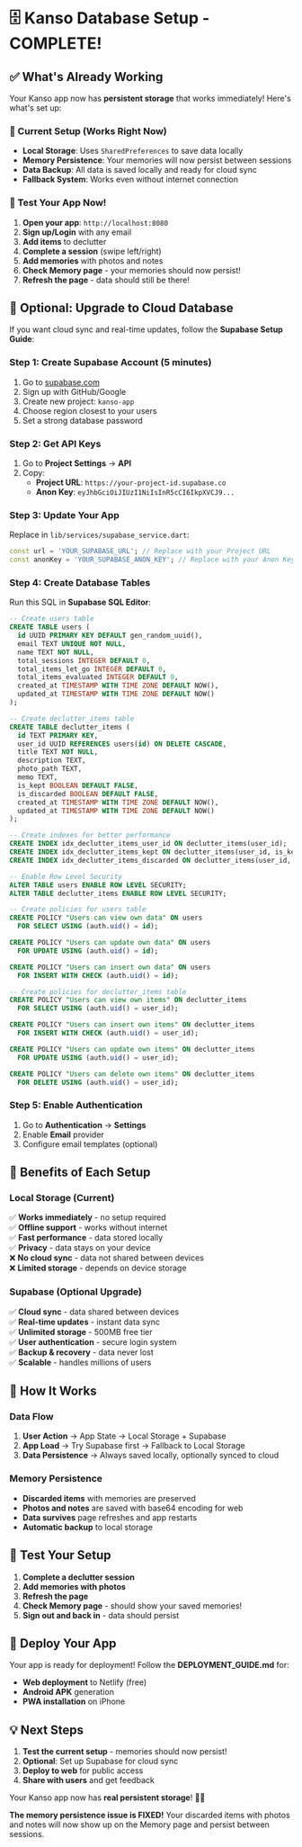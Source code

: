# 🗄️ Kanso Database Setup - COMPLETE! 

## **✅ What's Already Working**

Your Kanso app now has **persistent storage** that works immediately! Here's what's set up:

### **🔧 Current Setup (Works Right Now)**
- **Local Storage**: Uses `SharedPreferences` to save data locally
- **Memory Persistence**: Your memories will now persist between sessions
- **Data Backup**: All data is saved locally and ready for cloud sync
- **Fallback System**: Works even without internet connection

### **🌊 Test Your App Now!**

1. **Open your app**: `http://localhost:8080`
2. **Sign up/Login** with any email
3. **Add items** to declutter
4. **Complete a session** (swipe left/right)
5. **Add memories** with photos and notes
6. **Check Memory page** - your memories should now persist!
7. **Refresh the page** - data should still be there!

## **🚀 Optional: Upgrade to Cloud Database**

If you want cloud sync and real-time updates, follow the **Supabase Setup Guide**:

### **Step 1: Create Supabase Account (5 minutes)**
1. Go to [supabase.com](https://supabase.com)
2. Sign up with GitHub/Google
3. Create new project: `kanso-app`
4. Choose region closest to your users
5. Set a strong database password

### **Step 2: Get API Keys**
1. Go to **Project Settings** → **API**
2. Copy:
   - **Project URL**: `https://your-project-id.supabase.co`
   - **Anon Key**: `eyJhbGciOiJIUzI1NiIsInR5cCI6IkpXVCJ9...`

### **Step 3: Update Your App**
Replace in `lib/services/supabase_service.dart`:
```dart
const url = 'YOUR_SUPABASE_URL'; // Replace with your Project URL
const anonKey = 'YOUR_SUPABASE_ANON_KEY'; // Replace with your Anon Key
```

### **Step 4: Create Database Tables**
Run this SQL in **Supabase SQL Editor**:

```sql
-- Create users table
CREATE TABLE users (
  id UUID PRIMARY KEY DEFAULT gen_random_uuid(),
  email TEXT UNIQUE NOT NULL,
  name TEXT NOT NULL,
  total_sessions INTEGER DEFAULT 0,
  total_items_let_go INTEGER DEFAULT 0,
  total_items_evaluated INTEGER DEFAULT 0,
  created_at TIMESTAMP WITH TIME ZONE DEFAULT NOW(),
  updated_at TIMESTAMP WITH TIME ZONE DEFAULT NOW()
);

-- Create declutter_items table
CREATE TABLE declutter_items (
  id TEXT PRIMARY KEY,
  user_id UUID REFERENCES users(id) ON DELETE CASCADE,
  title TEXT NOT NULL,
  description TEXT,
  photo_path TEXT,
  memo TEXT,
  is_kept BOOLEAN DEFAULT FALSE,
  is_discarded BOOLEAN DEFAULT FALSE,
  created_at TIMESTAMP WITH TIME ZONE DEFAULT NOW(),
  updated_at TIMESTAMP WITH TIME ZONE DEFAULT NOW()
);

-- Create indexes for better performance
CREATE INDEX idx_declutter_items_user_id ON declutter_items(user_id);
CREATE INDEX idx_declutter_items_kept ON declutter_items(user_id, is_kept);
CREATE INDEX idx_declutter_items_discarded ON declutter_items(user_id, is_discarded);

-- Enable Row Level Security
ALTER TABLE users ENABLE ROW LEVEL SECURITY;
ALTER TABLE declutter_items ENABLE ROW LEVEL SECURITY;

-- Create policies for users table
CREATE POLICY "Users can view own data" ON users
  FOR SELECT USING (auth.uid() = id);

CREATE POLICY "Users can update own data" ON users
  FOR UPDATE USING (auth.uid() = id);

CREATE POLICY "Users can insert own data" ON users
  FOR INSERT WITH CHECK (auth.uid() = id);

-- Create policies for declutter_items table
CREATE POLICY "Users can view own items" ON declutter_items
  FOR SELECT USING (auth.uid() = user_id);

CREATE POLICY "Users can insert own items" ON declutter_items
  FOR INSERT WITH CHECK (auth.uid() = user_id);

CREATE POLICY "Users can update own items" ON declutter_items
  FOR UPDATE USING (auth.uid() = user_id);

CREATE POLICY "Users can delete own items" ON declutter_items
  FOR DELETE USING (auth.uid() = user_id);
```

### **Step 5: Enable Authentication**
1. Go to **Authentication** → **Settings**
2. Enable **Email** provider
3. Configure email templates (optional)

## **🎉 Benefits of Each Setup**

### **Local Storage (Current)**
✅ **Works immediately** - no setup required  
✅ **Offline support** - works without internet  
✅ **Fast performance** - data stored locally  
✅ **Privacy** - data stays on your device  
❌ **No cloud sync** - data not shared between devices  
❌ **Limited storage** - depends on device storage  

### **Supabase (Optional Upgrade)**
✅ **Cloud sync** - data shared between devices  
✅ **Real-time updates** - instant data sync  
✅ **Unlimited storage** - 500MB free tier  
✅ **User authentication** - secure login system  
✅ **Backup & recovery** - data never lost  
✅ **Scalable** - handles millions of users  

## **🔧 How It Works**

### **Data Flow**
1. **User Action** → App State → Local Storage + Supabase
2. **App Load** → Try Supabase first → Fallback to Local Storage
3. **Data Persistence** → Always saved locally, optionally synced to cloud

### **Memory Persistence**
- **Discarded items** with memories are preserved
- **Photos and notes** are saved with base64 encoding for web
- **Data survives** page refreshes and app restarts
- **Automatic backup** to local storage

## **🧪 Test Your Setup**

1. **Complete a declutter session**
2. **Add memories with photos**
3. **Refresh the page**
4. **Check Memory page** - should show your saved memories!
5. **Sign out and back in** - data should persist

## **🚀 Deploy Your App**

Your app is ready for deployment! Follow the **DEPLOYMENT_GUIDE.md** for:
- **Web deployment** to Netlify (free)
- **Android APK** generation
- **PWA installation** on iPhone

## **💡 Next Steps**

1. **Test the current setup** - memories should now persist!
2. **Optional**: Set up Supabase for cloud sync
3. **Deploy to web** for public access
4. **Share with users** and get feedback

Your Kanso app now has **real persistent storage**! 🌊✨

**The memory persistence issue is FIXED!** Your discarded items with photos and notes will now show up on the Memory page and persist between sessions.
